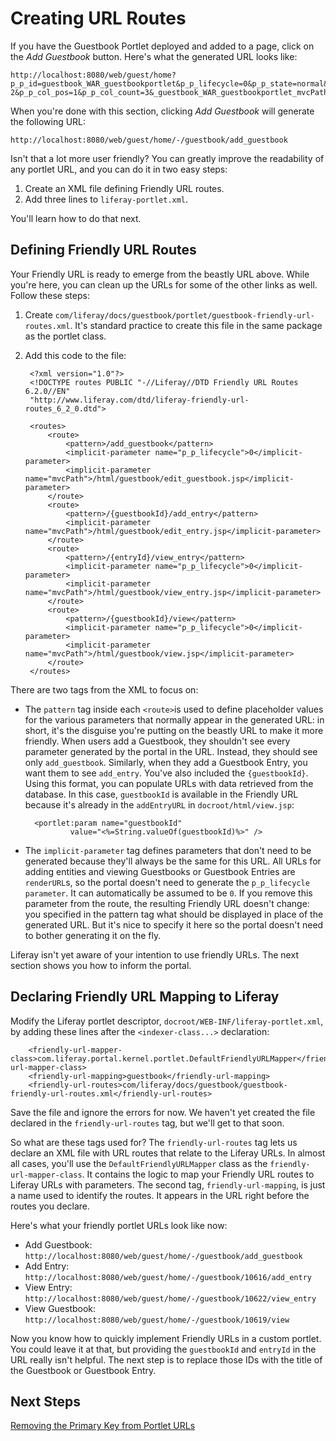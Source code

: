# Creating URL Routes

If you have the Guestbook Portlet deployed and added to a page, click on the
*Add Guestbook* button. Here's what the generated URL looks like:

    http://localhost:8080/web/guest/home?p_p_id=guestbook_WAR_guestbookportlet&p_p_lifecycle=0&p_p_state=normal&p_p_mode=view&p_p_col_id=column-2&p_p_col_pos=1&p_p_col_count=3&_guestbook_WAR_guestbookportlet_mvcPath=%2Fhtml%2Fguestbook%2Fedit_guestbook.jsp

When you're done with this section, clicking *Add Guestbook* will generate the
following URL:

    http://localhost:8080/web/guest/home/-/guestbook/add_guestbook

Isn't that a lot more user friendly? You can greatly improve the readability of
any portlet URL, and you can do it in two easy steps:

1. Create an XML file defining Friendly URL routes. 
2. Add three lines to `liferay-portlet.xml`. 

You'll learn how to do that next. 

## Defining Friendly URL Routes

Your Friendly URL is ready to emerge from the beastly URL above. While
you're here, you can clean up the URLs for some of the other links as well.
Follow these steps:

1. Create `com/liferay/docs/guestbook/portlet/guestbook-friendly-url-routes.xml`.
It's standard practice to create this file in the same package as the portlet
class.

2. Add this code to the file:

        <?xml version="1.0"?>
        <!DOCTYPE routes PUBLIC "-//Liferay//DTD Friendly URL Routes 6.2.0//EN"
        "http://www.liferay.com/dtd/liferay-friendly-url-routes_6_2_0.dtd">

        <routes>
            <route>
                <pattern>/add_guestbook</pattern>
                <implicit-parameter name="p_p_lifecycle">0</implicit-parameter>
                <implicit-parameter name="mvcPath">/html/guestbook/edit_guestbook.jsp</implicit-parameter>
            </route>
            <route>
                <pattern>/{guestbookId}/add_entry</pattern>
                <implicit-parameter name="mvcPath">/html/guestbook/edit_entry.jsp</implicit-parameter>
            </route>
            <route>
                <pattern>/{entryId}/view_entry</pattern>
                <implicit-parameter name="p_p_lifecycle">0</implicit-parameter>
                <implicit-parameter name="mvcPath">/html/guestbook/view_entry.jsp</implicit-parameter>
            </route>
            <route>
                <pattern>/{guestbookId}/view</pattern>
                <implicit-parameter name="p_p_lifecycle">0</implicit-parameter>
                <implicit-parameter name="mvcPath">/html/guestbook/view.jsp</implicit-parameter>
            </route>
        </routes>

There are two tags from the XML to focus on: 

- The `pattern` tag inside each `<route>`is used to define placeholder
  values for the various parameters that normally appear in the generated URL: in
  short, it's the disguise you're putting on the beastly URL to make it more
  friendly. When users add a Guestbook, they shouldn't see every parameter
  generated by the portal in the URL. Instead, they should see only
  `add_guestbook`. Similarly, when they add a Guestbook Entry, you want them to
  see `add_entry`. You've also included the `{guestbookId}`.  Using this format,
  you can populate URLs with data retrieved from the database. In this
  case, `guestbookId` is available in the  Friendly URL because it's
  already in the `addEntryURL` in `docroot/html/view.jsp`:

        <portlet:param name="guestbookId"
                value="<%=String.valueOf(guestbookId)%>" />

- The `implicit-parameter` tag defines parameters that don't need to be
  generated because they'll always be the same for this URL. All URLs for
  adding entities and viewing Guestbooks or Guestbook Entries are `renderURL`s,
  so the portal doesn't need to generate the `p_p_lifecycle parameter`. It can
  automatically be assumed to be `0`. If you remove this parameter from the
  route, the resulting Friendly URL doesn't change: you specified in
  the pattern tag what should be displayed in place of the generated URL. But
  it's nice to specify it here so the portal doesn't need to bother generating it
  on the fly.

Liferay isn't yet aware of your intention to use friendly URLs. The next
section shows you how to inform the portal.

## Declaring Friendly URL Mapping to Liferay

Modify the Liferay portlet descriptor,
`docroot/WEB-INF/liferay-portlet.xml`, by adding these lines after the
`<indexer-class...>` declaration:

        <friendly-url-mapper-class>com.liferay.portal.kernel.portlet.DefaultFriendlyURLMapper</friendly-url-mapper-class>
		<friendly-url-mapping>guestbook</friendly-url-mapping>
		<friendly-url-routes>com/liferay/docs/guestbook/guestbook-friendly-url-routes.xml</friendly-url-routes>

Save the file and ignore the errors for now. We haven't yet created the file
declared in the `friendly-url-routes` tag, but we'll get to that soon.

So what are these tags used for? The `friendly-url-routes` tag lets us declare
an XML file with URL routes that relate to the Liferay URLs. In almost all
cases, you'll use the `DefaultFriendlyURLMapper` class as
the `friendly-url-mapper-class`. It contains the logic to map your Friendly URL
routes to Liferay URLs with parameters. The second tag, `friendly-url-mapping`,
is just a name used to identify the routes. It appears in the URL right
before the routes you declare.

Here's what your friendly portlet URLs look like now:

- Add Guestbook: `http://localhost:8080/web/guest/home/-/guestbook/add_guestbook`
- Add Entry: `http://localhost:8080/web/guest/home/-/guestbook/10616/add_entry`
- View Entry: `http://localhost:8080/web/guest/home/-/guestbook/10622/view_entry`
- View Guestbook: `http://localhost:8080/web/guest/home/-/guestbook/10619/view`

Now you know how to quickly implement Friendly URLs in a custom portlet. You
could leave it at that, but providing the `guestbookId` and `entryId` in the
URL really isn't helpful. The next step is to replace those IDs with the title
of the Guestbook or Guestbook Entry.

## Next Steps

[Removing the Primary Key from Portlet URLs](/develop/learning-paths/-/knowledge_base/removing-primary-keys-from-the-url)

